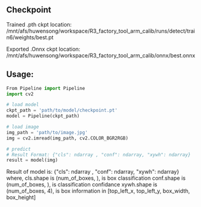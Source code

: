 ## Checkpoint
Trained .pth ckpt location: /mnt/afs/huwensong/workspace/R3_factory_tool_arm_calib/runs/detect/train6/weights/best.pt


Exported .Onnx ckpt location: /mnt/afs/huwensong/workspace/R3_factory_tool_arm_calib/onnx/best.onnx


## Usage:
```python
From Pipeline import Pipeline
import cv2

# load model
ckpt_path = 'path/to/model/checkpoint.pt'
model = Pipeline(ckpt_path)

# load image
img_path = 'path/to/image.jpg'
img = cv2.imread(img_path, cv2.COLOR_BGR2RGB)

# predict
# Result Format: {"cls": ndarray , "conf": ndarray, "xywh": ndarray}
result = model(img)
```

Result of model is: {"cls": ndarray , "conf": ndarray, "xywh": ndarray}
where,
cls.shape is (num_of_boxes, ), is box classification
conf.shape is (num_of_boxes, ), is classification confidance
xywh.shape is (num_of_boxes, 4), is box information in [top_left_x, top_left_y, box_width, box_height]